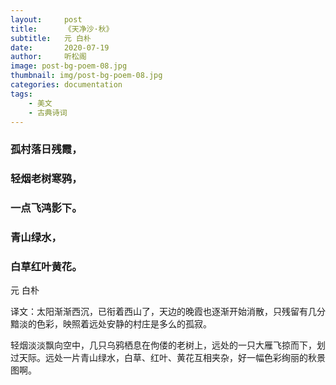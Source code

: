 ```yaml
---
layout:     post
title:      《天净沙·秋》
subtitle:   元 白朴
date:       2020-07-19
author:     听松阁
image: post-bg-poem-08.jpg
thumbnail: img/post-bg-poem-08.jpg
categories: documentation
tags:
    - 美文
    - 古典诗词
---
```


### 孤村落日残霞，
### 轻烟老树寒鸦，
### 一点飞鸿影下。
### 青山绿水，
### 白草红叶黄花。

元 白朴

译文：太阳渐渐西沉，已衔着西山了，天边的晚霞也逐渐开始消散，只残留有几分黯淡的色彩，映照着远处安静的村庄是多么的孤寂。

轻烟淡淡飘向空中，几只乌鸦栖息在佝偻的老树上，远处的一只大雁飞掠而下，划过天际。远处一片青山绿水，白草、红叶、黄花互相夹杂，好一幅色彩绚丽的秋景图啊。
